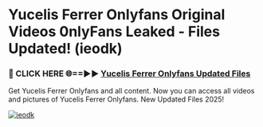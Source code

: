 # Yucelis Ferrer Onlyfans Original Videos 0nlyFans Leaked - Files Updated! (ieodk)

<h3>🔴 CLICK HERE 🌐==►► <a href="https://tinyurl.com/ehrbuxhb" rel="nofollow">Yucelis Ferrer Onlyfans Updated Files</a></h3>

Get Yucelis Ferrer Onlyfans and all content. Now you can access all videos and pictures of Yucelis Ferrer Onlyfans. New Updated Files 2025!

[![ieodk](https://i.imgur.com/lVYEuWS.gif)](https://tinyurl.com/ehrbuxhb)
